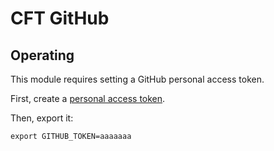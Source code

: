 # CFT GitHub

## Operating

This module requires setting a GitHub personal access token.

First, create a [personal access token](https://help.github.com/en/enterprise/2.17/user/authenticating-to-github/creating-a-personal-access-token-for-the-command-line#creating-a-token).

Then, export it:

```
export GITHUB_TOKEN=aaaaaaa
````